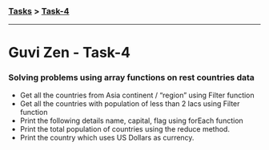 ### [Tasks](https://github.com/MaitreyaSahu/guvi-zen-tasks#guvi-zen-tasks) > [Task-4](#guvi-zen---task-4)
---

# Guvi Zen - Task-4

### Solving problems using array functions on rest countries data

- Get all the countries from Asia continent / “region” using Filter function
- Get all the countries with population of less than 2 lacs using Filter function
- Print the following details name, capital, flag using forEach function
- Print the total population of countries using the reduce method.
- Print the country which uses US Dollars as currency.